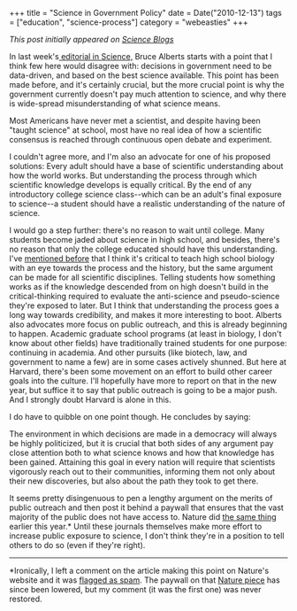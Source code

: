 +++
title = "Science in Government Policy"
date = Date("2010-12-13")
tags = ["education", "science-process"]
category = "webeasties"
+++

_This post initially appeared on [Science Blogs](http://scienceblogs.com/webeasties)_

In last week's[ editorial in Science,](http://www.sciencemag.org/content/330/6009/1287.summary) Bruce Alberts starts with a point that I think few here would disagree with: decisions in government need to be data-driven, and based on the best science available. This point has been made before, and it's certainly crucial, but the more crucial point is why the government currently doesn't pay much attention to science, and why there is wide-spread misunderstanding of what science means.

Most Americans have never met a scientist, and despite having been "taught science" at school, most have no real idea of how a scientific consensus is reached through continuous open debate and experiment.

I couldn't agree more, and I'm also an advocate for one of his proposed solutions:
 Every adult should have a base of scientific understanding about how the world works. But understanding the process through which scientific knowledge develops is equally critical. By the end of any introductory college science class--which can be an adult's final exposure to science--a student should have a realistic understanding of the nature of science.

I would go a step further: there's no reason to wait until college. Many students become jaded about science in high school, and besides, there's no reason that only the college educated should have this understanding. I've [mentioned before](http://scienceblogs.com/webeasties/2010/11/free_all-digital_textbook_may.php) that I think it's critical to teach high school biology with an eye towards the process and the history, but the same argument can be made for all scientific disciplines. Telling students how something works as if the knowledge descended from on high doesn't build in the critical-thinking required to evaluate the anti-science and pseudo-science they're exposed to later. But I think that understanding the process goes a long way towards credibility, and makes it more interesting to boot. 
Alberts also advocates more focus on public outreach, and this is already beginning to happen. Academic graduate school programs (at least in biology, I don't know about other fields) have traditionally trained students for one purpose: continuing in academia. And other pursuits (like biotech, law, and government to name a few) are in some cases actively shunned. But here at Harvard, there's been some movement on an effort to build other career goals into the culture. I'll hopefully have more to report on that in the new year, but suffice it to say that public outreach is going to be a major push. And I strongly doubt Harvard is alone in this.

I do have to quibble on one point though. He concludes by saying:

The environment in which decisions are made in a democracy will always be highly politicized, but it is crucial that both sides of any argument pay close attention both to what science knows and how that knowledge has been gained. Attaining this goal in every nation will require that scientists vigorously reach out to their communities, informing them not only about their new discoveries, but also about the path they took to get there.

It seems pretty disingenuous to pen a lengthy argument on the merits of public outreach and then post it behind a paywall that ensures that the vast majority of the public does not have access to. Nature did [the same thing](http://scienceblogs.com/webeasties/2010/06/should_scientists_blog.php) earlier this year.* Until these journals themselves make more effort to increase public exposure to science, I don't think they're in a position to tell others to do so (even if they're right).

---------------
 *Ironically, I left a comment on the article making this point on Nature's website and it was [flagged as spam](http://scienceblogs.com/webeasties/2010/09/thanks_for_making_my_point_nat.php). The paywall on that [Nature piece](http://www.nature.com/nature/journal/v466/n7302/full/466008a.html) has since been lowered, but my comment (it was the first one) was never restored. 

      
  

